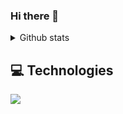 ### Hi there 👋

<details>
 <summary>Github stats</summary>

| <img align="center" src="https://github-readme-stats.vercel.app/api?username=bouzayenilyes&show_icons=true&theme=tokyonight" alt="Vimmer github stats" /> |<img align="center" src="https://github-readme-stats.vercel.app/api/top-langs/?username=bouzayenilyes&layout=compact&theme=tokyonight&langs_count=4" />|
| ------------- | ------------- |
  
</details>

## 💻 Technologies

 <a href="https://skillicons.dev">
<img src="https://skillicons.dev/icons?i=js,ts,rust,zig,go,python,react,nextjs,nodejs,expressjs,nestjs,fastapi,htmx,angular,nuxtjs,sveltekit,tailwind,sass,materialui,threejs,supabase,mysql,wordpress,postgres,mongodb,redis,firebase,graphql,git,github,vscode,figma,kubernetes,docker,jenkins,ansible,terraform,prometheus,aws,gcp,azure,linux,nginx,yarn,npm,pnpm,jest,cypress,babel,prisma,vercel,netlify,webpack,bash,grafana&perline=12" />
  </a>
